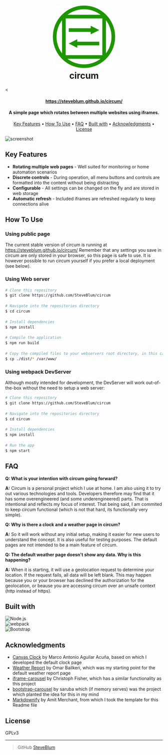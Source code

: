 
<h1 align="center">
  <br>
  <a href="https://github.com/SteveBlum/circum"><img src="./src/assets/logo.svg" alt="Markdownify" width="200"></a>
  <br>
  circum
  <br>
</h1>

<<h4 align="center">https://steveblum.github.io/circum/</h4>
<h4 align="center">A simple page which rotates between multiple websites using iframes.</h4>

<p align="center">
  <a href="#key-features">Key Features</a> •
  <a href="#how-to-use">How To Use</a> •
  <a href="#faq">FAQ</a> •
  <a href="#built-with">Built with</a> •
  <a href="#acknowledgments">Acknowledgments</a> •
  <a href="#license">License</a>
</p>

![screenshot](./src/assets/circum-demo.gif)

## Key Features

* **Rotating multiple web pages** - Well suited for monitoring or home automation scenarios 
* **Discrete controls** - During operation, all menu buttons and controls are formatted into the content without being distracting
* **Configurable** - All settings can be changed on the fly and are stored in web storage
* **Automatic refresh** - Included iframes are refreshed regularly to keep connections alive

## How To Use

### Using public page

The current stable version of circum is running at https://steveblum.github.io/circum/
Remember that any settings you save in circum are only stored in your browser, so this page is safe to use.
It is however possible to run circum yourself if you prefer a local deployment (see below).

### Using Web server
```bash
# Clone this repository
$ git clone https://github.com/SteveBlum/circum

# Navigate into the repositories directory
$ cd circum

# Install dependencies
$ npm install

# Compile the application
$ npm run build

# Copy the compiled files to your webservers root directory, in this case /var/www
$ cp ./dist/* /var/www/
```

### Using webpack DevServer
Although mostly intended for development, the DevServer will work out-of-the-box without the need to setup a web server:

```bash
# Clone this repository
$ git clone https://github.com/SteveBlum/circum

# Navigate into the repositories directory
$ cd circum

# Install dependencies
$ npm install

# Run the app
$ npm start
```

## FAQ

**Q: What is your intention with circum going forward?**

**A:** Circum is a personal project which I use at home. I am also using it to try out various technologies and tools. Developers therefore may find that it has some overengineered (and some underengineered) parts. That is intentional and reflects my focus of interest. That being said, I am commited to keep circum functional (which is not that hard, its functionally very simple).

**Q: Why is there a clock and a weather page in circum?**

**A:** So it will work without any initial setup, making it easier for new users to understand the concept. It is also useful for testing purposes. The default pages are not intended to be a main feature of circum.

**Q: The default weather page doesn't show any data. Why is this happening?**

**A:** When it is starting, it will use a geolocation request to determine your location. If the request fails, all data will be left blank. This may happen because you or your browser has declined the authorization for the geolocation, or beause you are accessing circum over an unsafe context (http instead of https).

## Built with

<img src="https://nodejs.org/static/images/logo.svg" alt="Node.js" height="40" /><br/>
<img src="https://raw.githubusercontent.com/webpack/media/master/logo/logo-on-dark-bg.svg" alt="webpack" height="100" /><br/>
<img src="https://getbootstrap.com/docs/5.0/assets/brand/bootstrap-logo.svg" alt="Bootstrap" height="40" />


## Acknowledgments

- [Canvas Clock](https://codepen.io/Maku2202/pen/MarRgK/) by Marco Antonio Aguilar Acuña, based on which I developed the default clock page
- [Weather Report](https://bbbootstrap.com/snippets/complete-weather-report-search-bar-32715352/) by Omar Bailkeri, which was my starting point for the default weather report page
- [iframe-carousel](https://github.com/alphafitch/iframe-carousel) by Christoph Fisher, which has a similar functionality as this project
- [bootstrap-carousel](https://github.com/saruba/bootstrap-carousel) by saruba which (if memory serves) was the project which planted the idea for this in my mind
- [Markdownify](https://github.com/amitmerchant1990/electron-markdownify) by Amit Merchant, from which I took the template for this Readme file

## License

GPLv3

---

> GitHub [SteveBlum](https://github.com/SteveBlum)
